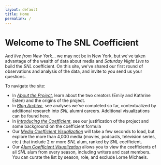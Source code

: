 ```yaml
---
layout: default
title: Home
permalink: /
---
```


# Welcome to The SNL Coefficient


*And live from New York*... we may not be in New York, but we've taken advantage of the wealth of data about media and *Saturday Night Live* to build the *SNL* coefficient. On this site, we've shared our first round of observations and analysis of the data, and invite to you send us your questions. 

To navigate the site:

* In [*About the Project*](/about), learn about the two creators (Emily and Kathrine Esten) and the origins of the project.
* In [*Blog Archive*](/blog), see analyses we've completed so far, contextualized by additional research into *SNL* alumni careers. Additional visualizations can be found here.
* In [*Introducing the Coefficient*](/introduction), see our justification of the project and some background on the coefficient formula
* Our [*Media Coefficient Visualization*](/explorer) will take a few seconds to load, but explore the more than 4,000 media (movies, podcasts, television series, etc.) that include 2 or more *SNL* alum, ranked by *SNL* coefficient. 
* Our [*Alum Coefficient Visualization*](/person-explorer) allows you to view the coefficients of all *SNL* alum from every season, including writers and cast members. You can curate the list by season, role, and exclude Lorne Michaels.

